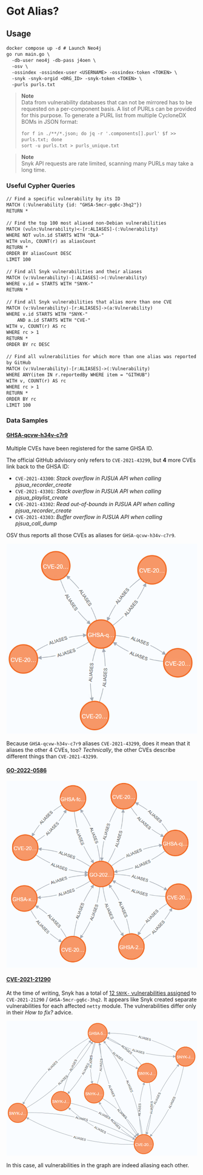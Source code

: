 # Got Alias?

## Usage

```shell
docker compose up -d # Launch Neo4j
go run main.go \
  -db-user neo4j -db-pass j4oen \
  -osv \
  -ossindex -ossindex-user <USERNAME> -ossindex-token <TOKEN> \
  -snyk -snyk-orgid <ORG_ID> -snyk-token <TOKEN> \
  -purls purls.txt
```

> **Note**  
> Data from vulnerability databases that can not be mirrored has to be requested on
> a per-component basis. A list of PURLs can be provided for this purpose.
> To generate a PURL list from multiple CycloneDX BOMs in JSON format:
> ```shell
> for f in ./**/*.json; do jq -r '.components[].purl' $f >> purls.txt; done
> sort -u purls.txt > purls_unique.txt
> ```

> **Note**  
> Snyk API requests are rate limited, scanning many PURLs may take a long time.

### Useful Cypher Queries

```cypher
// Find a specific vulnerability by its ID
MATCH (:Vulnerability {id: "GHSA-5mcr-gq6c-3hq2"})
RETURN *

// Find the top 100 most aliased non-Debian vulnerabilities
MATCH (vuln:Vulnerability)<-[r:ALIASES]-(:Vulnerability)
WHERE NOT vuln.id STARTS WITH "DLA-"
WITH vuln, COUNT(r) as aliasCount
RETURN *
ORDER BY aliasCount DESC
LIMIT 100

// Find all Snyk vulnerabilities and their aliases
MATCH (v:Vulnerability)-[:ALIASES]->(:Vulnerability)
WHERE v.id = STARTS WITH "SNYK-"
RETURN *

// Find all Snyk vulnerabilities that alias more than one CVE
MATCH (v:Vulnerability)-[r:ALIASES]->(a:Vulnerability)
WHERE v.id STARTS WITH "SNYK-"
    AND a.id STARTS WITH "CVE-"
WITH v, COUNT(r) AS rc
WHERE rc > 1
RETURN *
ORDER BY rc DESC

// Find all vulnerabilities for which more than one alias was reported by GitHub
MATCH (v:Vulnerability)-[r:ALIASES]->(:Vulnerability)
WHERE ANY(item IN r.reportedBy WHERE item = "GITHUB")
WITH v, COUNT(r) AS rc
WHERE rc > 1
RETURN *
ORDER BY rc
LIMIT 100
```

### Data Samples

#### [GHSA-qcvw-h34v-c7r9](https://github.com/pjsip/pjproject/security/advisories/GHSA-qcvw-h34v-c7r9)

Multiple CVEs have been registered for the same GHSA ID.

The official GitHub advisory only refers to `CVE-2021-43299`, but **4** more CVEs link back to the GHSA ID:

* `CVE-2021-43300`: *Stack overflow in PJSUA API when calling pjsua_recorder_create*
* `CVE-2021-43301`: *Stack overflow in PJSUA API when calling pjsua_playlist_create*
* `CVE-2021-43302`: *Read out-of-bounds in PJSUA API when calling pjsua_recorder_create*
* `CVE-2021-43303`: *Buffer overflow in PJSUA API when calling pjsua_call_dump*

OSV thus reports all those CVEs as aliases for `GHSA-qcvw-h34v-c7r9`.

![Aliases of GHSA-qcvw-h34v-c7r9](.github/images/GHSA-qcvw-h34v-c7r9.png)

Because `GHSA-qcvw-h34v-c7r9` aliases `CVE-2021-43299`, does it mean that it aliases the other 4 CVEs, too?
*Technically*, the other CVEs describe different things than `CVE-2021-43299`.

#### [GO-2022-0586](https://pkg.go.dev/vuln/GO-2022-0586)

![Aliases of GO-2022-0586](.github/images/GO-2022-0586.png)

#### [CVE-2021-21290](https://nvd.nist.gov/vuln/detail/CVE-2021-21290)

At the time of writing, Snyk has a total of [12 `SNYK-` vulnerabilities assigned](https://security.snyk.io/vuln/?search=CVE-2021-21290) to
`CVE-2021-21290` / `GHSA-5mcr-gq6c-3hq2`. It appears like Snyk created separate vulnerabilities
for each affected `netty` module. The vulnerabilities differ only in their *How to fix?* advice.

![Aliases of CVE-2021-21290](.github/images/CVE-2021-21290.png)

In this case, all vulnerabilities in the graph are indeed aliasing each other.

